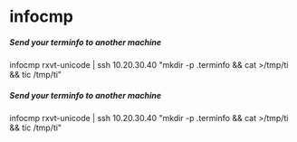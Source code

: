 # infocmp

##### Send your terminfo to another machine

   infocmp  rxvt-unicode | ssh 10.20.30.40 "mkdir -p .terminfo && cat >/tmp/ti && tic /tmp/ti"

##### Send your terminfo to another machine

   infocmp  rxvt-unicode | ssh 10.20.30.40 "mkdir -p .terminfo && cat >/tmp/ti && tic /tmp/ti"
